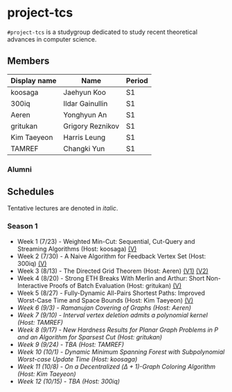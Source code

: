 # project-tcs

`#project-tcs` is a studygroup dedicated to study recent theoretical advances in computer science.

## Members

| Display name | Name             | Period |
| ------------ | ---------------- | ------ |
| koosaga      | Jaehyun Koo      | S1     |
| 300iq        | Ildar Gainullin  | S1     |
| Aeren        | Yonghyun An      | S1     |
| gritukan     | Grigory Reznikov | S1     |
| Kim Taeyeon  | Harris Leung     | S1     |
| TAMREF       | Changki Yun      | S1     |

### Alumni



## Schedules

Tentative lectures are denoted in *italic*.

### Season 1

* Week 1 (7/23) - Weighted Min-Cut: Sequential, Cut-Query and Streaming Algorithms (Host: koosaga) [(V)](https://youtu.be/3_l72RZSBzw)
* Week 2 (7/30) - A Naive Algorithm for Feedback Vertex Set (Host: 300iq) [(V)](https://youtu.be/Odpj7je2uOg)
* Week 3 (8/13) - The Directed Grid Theorem (Host: Aeren) [(V1)](https://youtu.be/M90V01miGG0) [(V2)](https://youtu.be/OMSJrpg-Kcc)
* Week 4 (8/20) - Strong ETH Breaks With Merlin and Arthur: Short Non-Interactive Proofs of Batch Evaluation (Host: gritukan) [(V)](https://youtu.be/fmyU6ikyhjs
  )
* Week 5 (8/27) - Fully-Dynamic All-Pairs Shortest Paths: Improved Worst-Case Time and Space Bounds (Host: Kim Taeyeon) [(V)](https://youtu.be/AK8YBGLWNLY)
* *Week 6 (9/3) - Ramanujan Covering of Graphs (Host: Aeren)*
* *Week 7 (9/10) - Interval vertex deletion admits a polynomial kernel (Host: TAMREF)*
* *Week 8 (9/17) - New Hardness Results for Planar Graph Problems in P and an Algorithm for Sparsest Cut (Host: gritukan)*
* *Week 9 (9/24) - TBA (Host: TAMREF)*
* *Week 10 (10/1) - Dynamic Minimum Spanning Forest with Subpolynomial Worst-case Update Time (Host: koosaga)*
* *Week 11 (10/8) - On a Decentralized $(\Delta +1)$-Graph Coloring Algorithm (Host: Kim Taeyeon)*
* *Week 12 (10/15) - TBA (Host: 300iq)*

